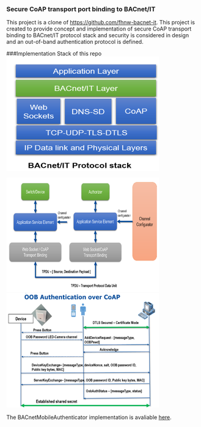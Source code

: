 ### Secure CoAP transport port binding to BACnet/IT 

This project is a clone of https://github.com/fhnw-bacnet-it. 
This project is created to provide concept and implementation of secure CoAP transport binding to BACnet/IT protocol stack and security is considered in design and an out-of-band authentication protocol is defined.

###Implementation Stack of this repo
<img src="BACnetITStack.png" alt="BACnet/IT stack" width="400" height="300">

<img src="DemoImp.png" alt="BACnet/IT stack with CoAP or Web Sockets" width="400" height="300">   </img> <img src="OOBCoAP.png" alt="OOB authentication over CoAP" width="400" height="300"></img>

The BACnetMobileAuthenticator implementation is avaliable [here](https://github.com/vikram919/BACnetITMobileAuthenticator).